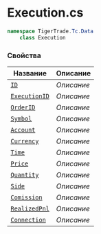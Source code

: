 
# Execution.cs
```csharp
namespace TigerTrade.Tc.Data  
    class Execution
```

### Свойства
| Название | Описание |
| --- | --- |
| [`ID`](./Свойства/ID.md) | *Описание* |
| [`ExecutionID`](./Свойства/ExecutionID.md) | *Описание* |
| [`OrderID`](./Свойства/OrderID.md) | *Описание* |
| [`Symbol`](./Свойства/Symbol.md) | *Описание* |
| [`Account`](./Свойства/Account.md) | *Описание* |
| [`Currency`](./Свойства/Currency.md) | *Описание* |
| [`Time`](./Свойства/Time.md) | *Описание* |
| [`Price`](./Свойства/Price.md) | *Описание* |
| [`Quantity`](./Свойства/Quantity.md) | *Описание* |
| [`Side`](./Свойства/Side.md) | *Описание* |
| [`Comission`](./Свойства/Comission.md) | *Описание* |
| [`RealizedPnl`](./Свойства/RealizedPnl.md) | *Описание* |
| [`Connection`](./Свойства/Connection.md) | *Описание* |
